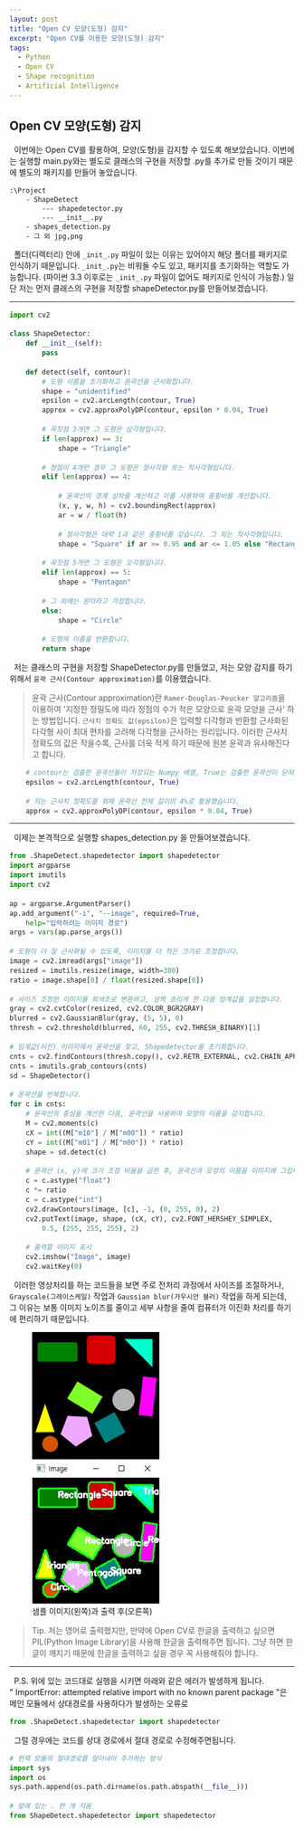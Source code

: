 ```yaml
---
layout: post
title: "Open CV 모양(도형) 감지"
excerpt: "Open CV를 이용한 모양(도형) 감지"
tags: 
  - Python
  - Open CV
  - Shape recognition
  - Artificial Intelligence
---
```

## Open CV 모양(도형) 감지
&nbsp; 이번에는 Open CV를 활용하여, 모양(도형)을 감지할 수 있도록 해보았습니다. 이번에는 실행할 main.py와는 별도로 클래스의 구현을 저장할 .py를 추가로 만들 것이기 때문에 별도의 패키지를 만들어 놓았습니다. 

```
:\Project
    - ShapeDetect
        --- shapedetector.py
        --- __init__.py             
    - shapes_detection.py
    - 그 외 jpg,png
```

&nbsp; 폴더(디렉터리) 안에 `_init_.py` 파일이 있는 이유는 있어야지 해당 폴더를 패키지로 인식하기 때문입니다. `_init_.py`는 비워둘 수도 있고, 패키지를 초기화하는 역할도 가능합니다. (파이썬 3.3 이후로는 `_init_.py` 파일이 없어도 패키지로 인식이 가능함.) 일단 저는 먼저 클래스의 구현을 저장할 shapeDetector.py를 만들어보겠습니다.

---

```python
import cv2

class ShapeDetector:
	def __init__(self):
		pass

	def detect(self, contour):
		# 도형 이름을 초기화하고 윤곽선을 근사화합니다.
		shape = "unidentified"
		epsilon = cv2.arcLength(contour, True)
		approx = cv2.approxPolyDP(contour, epsilon * 0.04, True)
        
        # 꼭짓점 3개면 그 도형은 삼각형입니다.
		if len(approx) == 3:
			shape = "Triangle"

		# 정점이 4개인 경우 그 도형은 정사각형 또는 직사각형입니다.
		elif len(approx) == 4:

			# 윤곽선의 경계 상자를 계산하고 이를 사용하여 종횡비를 계산합니다.
			(x, y, w, h) = cv2.boundingRect(approx)
			ar = w / float(h)

			# 정사각형은 대략 1과 같은 종횡비를 갖습니다. 그 외는 직사각형입니다.
			shape = "Square" if ar >= 0.95 and ar <= 1.05 else "Rectangle"

		# 꼭짓점 5개면 그 도형은 오각형입니다.
		elif len(approx) == 5:
			shape = "Pentagon"

		# 그 외에는 원이라고 가정합니다.
		else:
			shape = "Circle"

		# 도형의 이름을 반환합니다.
		return shape
```
&nbsp; 저는 클래스의 구현을 저장할 ShapeDetector.py를 만들었고, 저는 모양 감지를 하기 위해서 `윤곽 근사(Contour approximation)`를 이용했습니다.
> 윤곽 근사(Contour approximation)란 `Ramer-Douglas-Peucker 알고리즘`을 이용하여 '지정한 정밀도에 따라 정점의 수가 적은 모양으로 윤곽 모양을 근사' 하는 방법입니다. `근사치 정확도 값(epsilon)`은 입력할 다각형과 반환할 근사화된 다각형 사이 최대 편차를 고려해 다각형을 근사하는 원리입니다. 이러한 근사치 정확도의 값은 작을수록, 근사를 더욱 적게 하기 때문에 원본 윤곽과 유사해진다고 합니다.

```python
	# contour는 검출한 윤곽선들이 저장되는 Numpy 배열, True는 검출한 윤곽선이 닫혀있는지, False는 열려있는지를 의미합니다.
    epsilon = cv2.arcLength(contour, True) 

	# 저는 근사치 정확도를 위해 윤곽선 전체 길이의 4%로 활용했습니다.
	approx = cv2.approxPolyDP(contour, epsilon * 0.04, True) 
```

---

&nbsp; 이제는 본격적으로 실행할 shapes_detection.py 을 만들어보겠습니다.

```python
from .ShapeDetect.shapedetector import shapedetector
import argparse
import imutils
import cv2

ap = argparse.ArgumentParser()
ap.add_argument("-i", "--image", required=True,
	help="입력하려는 이미지 경로")
args = vars(ap.parse_args())

# 도형이 더 잘 근사화될 수 있도록, 이미지를 더 작은 크기로 조정합니다.
image = cv2.imread(args["image"])
resized = imutils.resize(image, width=300)
ratio = image.shape[0] / float(resized.shape[0])

# 사이즈 조정한 이미지를 회색조로 변환하고, 살짝 흐리게 한 다음 임계값을 설정합니다.
gray = cv2.cvtColor(resized, cv2.COLOR_BGR2GRAY)
blurred = cv2.GaussianBlur(gray, (5, 5), 0)
thresh = cv2.threshold(blurred, 60, 255, cv2.THRESH_BINARY)[1]

# 임계값(이진) 이미지에서 윤곽선을 찾고, Shapedetector를 초기화합니다.
cnts = cv2.findContours(thresh.copy(), cv2.RETR_EXTERNAL, cv2.CHAIN_APPROX_SIMPLE)
cnts = imutils.grab_contours(cnts)
sd = ShapeDetector()

# 윤곽선을 반복합니다.
for c in cnts:
	# 윤곽선의 중심을 계산한 다음, 윤곽선을 사용하여 모양의 이름을 감지합니다.
	M = cv2.moments(c)
	cX = int((M["m10"] / M["m00"]) * ratio)
	cY = int((M["m01"] / M["m00"]) * ratio)
	shape = sd.detect(c)

	# 윤곽선 (x, y)에 크기 조정 비율을 곱한 후, 윤곽선과 모양의 이름을 이미지에 그립니다.
	c = c.astype("float")
	c *= ratio
	c = c.astype("int")
	cv2.drawContours(image, [c], -1, (0, 255, 0), 2)
	cv2.putText(image, shape, (cX, cY), cv2.FONT_HERSHEY_SIMPLEX,
		0.5, (255, 255, 255), 2)

	# 출력할 이미지 표시
	cv2.imshow("Image", image)
	cv2.waitKey(0)
```

&nbsp; 이러한 영상처리를 하는 코드들을 보면 주로 전처리 과정에서 사이즈를 조절하거나, `Grayscale(그레이스케일)` 작업과 `Gaussian blur(가우시안 블러)` 작업을 하게 되는데, 그 이유는 보통 이미지 노이즈를 줄이고 세부 사항을 줄여 컴퓨터가 이진화 처리를 하기에 편리하기 때문입니다.

<figure class="half">
    <a href="/images/ShapeDetection/sample.png"><img src="/images/ShapeDetection/sample.png"></a>
    <a href="/images/ShapeDetection/sampleout.jpg"><img src="/images/ShapeDetection/sampleout.jpg"></a>
    <figcaption>샘플 이미지(왼쪽)과 출력 후(오른쪽) </figcaption>
</figure>

> Tip. 저는 영어로 출력했지만, 만약에 Open CV로 한글을 출력하고 싶으면 PIL(Python Image Library)을 사용해 한글을 출력해주면 됩니다. 그냥 하면 한글이 깨지기 때문에 한글을 출력하고 싶을 경우 꼭 사용해줘야 합니다.

 ---

&nbsp; P.S. 위에 있는 코드대로 실행을 시키면 아래와 같은 에러가 발생하게 됩니다.\
" ImportError: attempted relative import with no known parent package "은 메인 모듈에서 상대경로를 사용하다가 발생하는 오류로

```python
from .ShapeDetect.shapedetector import shapedetector
```

&nbsp; 그럴 경우에는 코드를 상대 경로에서 절대 경로로 수정해주면됩니다.

```python
# 현재 모듈의 절대경로를 알아내어 추가하는 방식
import sys
import os
sys.path.append(os.path.dirname(os.path.abspath(__file__)))

# 앞에 있는 . 한 개 지움
from ShapeDetect.shapedetector import shapedetector
```
